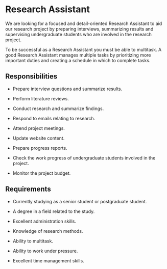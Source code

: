 # Research Assistant

We are looking for a focused and detail-oriented Research Assistant to aid our research project by preparing interviews, summarizing results and supervising undergraduate students who are involved in the research project.

To be successful as a Research Assistant you must be able to multitask. A good Research Assistant manages multiple tasks by prioritizing more important duties and creating a schedule in which to complete tasks.

## Responsibilities

* Prepare interview questions and summarize results.

* Perform literature reviews.

* Conduct research and summarize findings.

* Respond to emails relating to research.

* Attend project meetings.

* Update website content.

* Prepare progress reports.

* Check the work progress of undergraduate students involved in the project.

* Monitor the project budget.

## Requirements

* Currently studying as a senior student or postgraduate student.

* A degree in a field related to the study.

* Excellent administration skills.

* Knowledge of research methods.

* Ability to multitask.

* Ability to work under pressure.

* Excellent time management skills.

